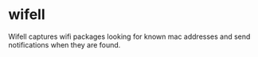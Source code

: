 # wifell

Wifell captures wifi packages looking for known mac addresses and send notifications when they are found.

